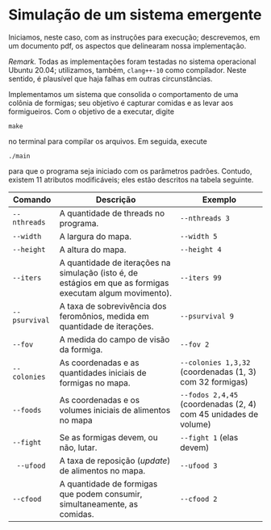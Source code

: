 # Simulação de um sistema emergente 

Iniciamos, neste caso, com as instruções para execução; descrevemos, em um documento pdf, os aspectos que delinearam nossa implementação. 

*Remark.* Todas as implementações foram testadas no sistema operacional Ubuntu 20.04; utilizamos, também, `clang++-10` como compilador. Neste sentido, é plausível que haja falhas em outras circunstâncias. 
  
Implementamos um sistema que consolida o comportamento de uma colônia de formigas; seu objetivo é capturar comidas e as levar aos formigueiros. Com o objetivo de a executar, digite 

```
make 
``` 

no terminal para compilar os arquivos. Em seguida, execute 

``` 
./main 
```

para que o programa seja iniciado com os parâmetros padrões. Contudo, existem 11 atributos modificáveis; eles estão descritos na tabela seguinte. 

| Comando | Descrição | Exemplo | 
| ------- | --------- | ------- | 
| `--nthreads` | A quantidade de threads no programa. | `--nthreads 3` | 
| `--width` | A largura do mapa. | `--width 5` | 
| `--height` | A altura do mapa. | `--height 4` | 
| `--iters` | A quantidade de iterações na simulação (isto é, de estágios em que as formigas executam algum movimento). | `--iters 99` |  
| `--psurvival` | A taxa de sobrevivência dos feromônios, medida em quantidade de iterações. | `--psurvival 9` | 
| `--fov` | A medida do campo de visão da formiga. | `--fov 2` | 
| `--colonies` | As coordenadas e as quantidades iniciais de formigas no mapa. | `--colonies 1,3,32` (coordenadas (1, 3) com 32 formigas) | 
| `--foods` | As coordenadas e os volumes iniciais de alimentos no mapa | `--fodos 2,4,45` (coordenadas (2, 4) com 45 unidades de volume) | 
| `--fight` | Se as formigas devem, ou não, lutar. | `--fight 1` (elas devem) | 
| ` --ufood` | A taxa de reposição (*update*) de alimentos no mapa. | `--ufood 3` | 
| `--cfood` | A quantidade de formigas que podem consumir, simultaneamente, as comidas. | `--cfood 2` | 



